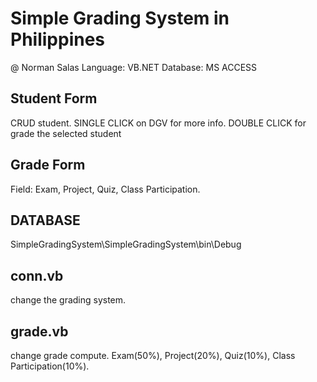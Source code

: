 # Simple Grading System in Philippines
@ Norman Salas
Language: VB.NET
Database: MS ACCESS


## Student Form
CRUD student. 
SINGLE CLICK on DGV for more info. 
DOUBLE CLICK for grade the selected student
## Grade Form
Field: Exam, Project, Quiz, Class Participation.


## DATABASE
 SimpleGradingSystem\SimpleGradingSystem\bin\Debug
	
## conn.vb
 change the grading system.

## grade.vb
 change grade compute. Exam(50%), Project(20%), Quiz(10%), Class Participation(10%).

